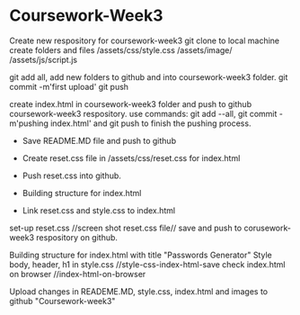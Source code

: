 # Coursework-Week3
Create new respository for coursework-week3
git clone to local machine
create folders and files
/assets/css/style.css
/assets/image/
/assets/js/script.js

git add all, add new folders to github and into coursework-week3 folder.
git commit -m'first upload' 
git push

create index.html in coursework-week3 folder and push to github coursework-week3 respository. 
use commands: git add --all, git commit -m'pushing index.html' and git push to finish the pushing process. 

- Save README.MD file and push to github

- Create reset.css file in /assets/css/reset.css for index.html
- Push reset.css into github. 

- Building structure for index.html 
- Link reset.css and style.css to index.html

set-up reset.css
//screen shot reset.css file//
save and push to corusework-week3 respository on github. 

Building structure for index.html with title "Passwords Generator"
Style body, header, h1 in style.css 
//style-css-index-html-save
check index.html on browser
//index-html-on-browser

Upload changes in READEME.MD, style.css, index.html and images to github "Coursework-week3" 

